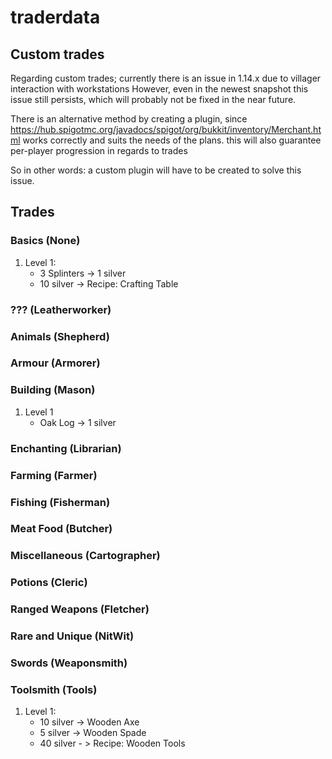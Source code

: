 # traderdata

## Custom trades

Regarding custom trades; currently there is an issue in 1.14.x due to villager
interaction with workstations However, even in the newest snapshot this issue
still persists, which will probably not be fixed in the near future.

There is an alternative method by creating a plugin, since
<https://hub.spigotmc.org/javadocs/spigot/org/bukkit/inventory/Merchant.html>
works correctly and suits the needs of the plans. this will also guarantee
per-player progression in regards to trades

So in other words: a custom plugin will have to be created to solve this issue.

## Trades

### Basics (None)

1. Level 1:
	- 3 Splinters -> 1 silver
	- 10 silver -> Recipe: Crafting Table

### ??? (Leatherworker)

### Animals (Shepherd)

### Armour (Armorer)

### Building (Mason)


1. Level 1
	<!-- Cannot have ambiguous materials? -->
	- Oak Log -> 1 silver

### Enchanting (Librarian)

### Farming (Farmer)

### Fishing (Fisherman)

### Meat Food (Butcher)

### Miscellaneous (Cartographer)

### Potions (Cleric)

### Ranged Weapons (Fletcher)

### Rare and Unique (NitWit)

### Swords (Weaponsmith)

### Toolsmith (Tools)

1. Level 1:
	- 10 silver -> Wooden Axe
	- 5 silver -> Wooden Spade
	- 40 silver - > Recipe: Wooden Tools
